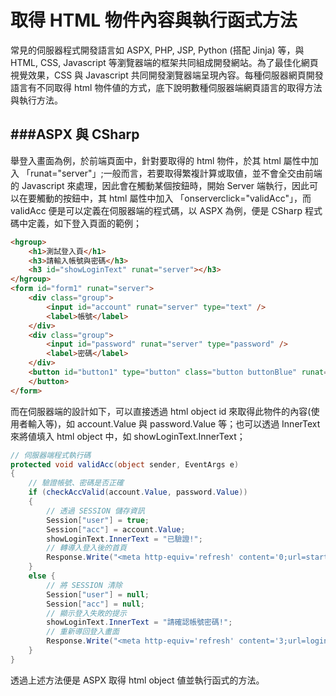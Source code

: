 # 取得 HTML 物件內容與執行函式方法

<script type="text/javascript" src="../js/general.js"></script>

常見的伺服器程式開發語言如 ASPX, PHP, JSP, Python (搭配 Jinja) 等，與 HTML, CSS, Javascript 等瀏覽器端的框架共同組成開發網站。為了最佳化網頁視覺效果，CSS 與 Javascript 共同開發瀏覽器端呈現內容。每種伺服器網頁開發語言有不同取得 html 物件値的方式，底下說明數種伺服器端網頁語言的取得方法與執行方法。

###ASPX 與 CSharp
---

舉登入畫面為例，於前端頁面中，針對要取得的 html 物件，於其 html 屬性中加入 「runat="server"」;一般而言，若要取得繁複計算或取値，並不會全交由前端的 Javascript 來處理，因此會在觸動某個按鈕時，開始 Server 端執行，因此可以在要觸動的按鈕中，其 html 屬性中加入 「onserverclick="validAcc"」，而 validAcc 便是可以定義在伺服器端的程式碼，以 ASPX 為例，便是 CSharp 程式碼中定義，如下登入頁面的範例；

```html
<hgroup>
    <h1>測試登入頁</h1>
    <h3>請輸入帳號與密碼</h3>
    <h3 id="showLoginText" runat="server"></h3>
</hgroup>
<form id="form1" runat="server">
    <div class="group">
        <input id="account" runat="server" type="text" />
        <label>帳號</label>
    </div>
    <div class="group">
        <input id="password" runat="server" type="password" />
        <label>密碼</label>
    </div>
    <button id="button1" type="button" class="button buttonBlue" runat="server" onserverclick="validAcc">登入
    </button>
</form>
```

而在伺服器端的設計如下，可以直接透過 html object id 來取得此物件的內容(使用者輸入等)，如 account.Value 與 password.Value 等；也可以透過 InnerText 來將値填入 html object 中，如 showLoginText.InnerText；

```C#
// 伺服器端程式執行碼
protected void validAcc(object sender, EventArgs e)
{
    // 驗證帳號、密碼是否正確
    if (checkAccValid(account.Value, password.Value))
    {
        // 透過 SESSION 儲存資訊
        Session["user"] = true;
        Session["acc"] = account.Value;
        showLoginText.InnerText = "已驗證!";
        // 轉導入登入後的首頁
        Response.Write("<meta http-equiv='refresh' content='0;url=start.aspx' />");
    }
    else {
        // 將 SESSION 清除
        Session["user"] = null;
        Session["acc"] = null;
        // 顯示登入失敗的提示
        showLoginText.InnerText = "請確認帳號密碼!";
        // 重新導回登入畫面
        Response.Write("<meta http-equiv='refresh' content='3;url=login.aspx' />");
    }
}
```

透過上述方法便是 ASPX 取得 html object 値並執行函式的方法。





